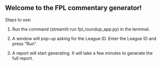 ## Welcome to the FPL commentary generator!

Steps to use:

1. Run the command (streamlit run fpl_roundup_app.py) in the terminal.

2. A window will pop-up asking for the League ID. Enter the League ID and press "Run".

3. A report will start generating. It will take a few minutes to generate the full report.